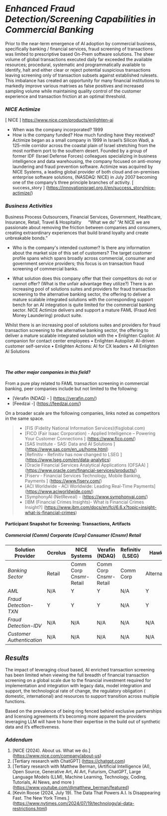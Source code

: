 # *Enhanced Fraud Detection/Screening Capabilities in Commercial Banking*
Prior to the near-term emergence of AI adoption by commercial business, specifically banking / financial services, fraud screening of transactions was limited to prescriptive based On-Prem software solutions.  The sheer volume of global transactions executed daily far exceeded the available resources; procedural, systematic and programmatically available to identify, halt and either clear or reject potential suspicious transactions leaving screening only of transaction subsets against established rulesets.
This imbalance has created an opportunity for many financial institutions to markedly improve various matrixes as false positives and increased sampling volume while maintaining quality control of the customer experience and transaction friction at an optimal threshold.

### *NICE Actimize*
[ NICE ] https://www.nice.com/products/enlighten-ai
* When was the company incorporated?
1999
* How is the company funded? How much funding have they received?
Actimize began as a small company in 1999 in Israel’s Silicon Wadi, a 125-mile corridor across the coastal plain of Israel stretching from the most northern port to the southern desert. 
Founded by a group of former IDF (Israel Defense Forces) colleagues specializing in business intelligence and data warehousing, the company focused on anti-money laundering and fraud prevention software. Actimize was acquired by NICE Systems, a leading global provider of both cloud and on-premises enterprise software solutions, (NASDAQ: NICE) in July 2007 becoming one of the company’s three principle branches of activity.
[ success_story ] (https://innovationisrael.org.il/en/success_story/nice-actimize/)

### *Business Activities*
Business Process Outsourcers, Financial Services, Government, Healthcare, Insurance, Retail, Travel & Hospitality 
 
“What we do”
“At NICE we are passionate about removing the friction between companies and consumers, creating extraordinary experiences that build brand loyalty and create unbreakable bonds.”

* Who is the company's intended customer? Is there any information about the market size of this set of customers?
The target customer profile spans which spans broadly across commercial, consumer and government service providers; this focus is on transaction fraud screening of commercial banks.

* What solution does this company offer that their competitors do not or cannot offer? (What is the unfair advantage they utilize?)
There is an increasing pool of solutions suites and providers for fraud transaction screening to the alternative banking sector, the offering to deliver a mature scalable integrated solutions with the corresponding support bench for an AI integration is quite limited for the commercial banking sector. 
NICE Actimize delivers and support a mature FAML (Fraud Anti Money Laundering) product suite.

Whilst there is an increasing pool of solutions suites and providers for fraud transaction screening to the alternative banking sector, the offering to deliver a mature scalable integrated solution with the
•	Enlighten Copilot: AI companion for contact center employees
•	Enlighten Autopilot: AI-driven customer self-service
•	Enlighten Actions: AI for CX leaders
•	All Enlighten AI Solutions


 
#### *The other major companies in this field?*
From a pure play related to FAML transaction screening in commercial banking, peer companies include but not limited to the following:
*	[Verafin (NDAQ) - ] (https://verafin.com/)
*	[Feedzai -] (https://feedzai.com/)
  
On a broader scale are the following companies, links noted as competitors in the same space.
 > -	[FIS (Fidelity National Information Services)(fisglobal.com)
 > -	[FICO (Fair Isaac Corporation) - Applied Intelligence – Powering Your Customer Connections ] (https://www.fico.com/)
 > -	[SAS Institute - SAS: Data and AI Solutions ] (https://www.sas.com/en_us/home.html)
 > -	[Refinitiv - Refinitiv has now changed to LSEG ] (https://www.lseg.com/en/data-analytics)
 > -	[Oracle Financial Services Analytical Applications (OFSAA) ] (https://www.oracle.com/financial-services/products/)
 > -	[Fiserv - Financial Services Technology, Mobile Banking, Payments ] (https://www.fiserv.com/) 
 > -	[ACI Worldwide - ACI Worldwide: Leading Real-Time Payments] (https://www.aciworldwide.com/)
 > -	[SymphonyAI (NetReveal) - (https://www.symphonyai.com/)
 > -	[IBM (Financial Crimes Insights)- What is Financial Crimes Insight?]  (https://www.ibm.com/docs/en/fci/6.6.x?topic=insight-what-is-financial-crimes)

#### Participant Snapshot for Screening: Transactions, Artifacts
##### Commercial (Comm) Corporate (Corp) Consumer (Cnsmr) Retail 
Solution Provider | Ocrolus | NICE Systems | Verafin (NDAQ) | Refinitiv (LSEG) | Hawk | Feedzai
------------ | -------------| ------------| -------------| -------------| -------------| -------------
*Banking Sector* | Retail| Comm Corp Cnsmr-Retail | Comm Corp Cnsmr-Retail |Comm Corp| Alternate|Comm Corp Cnsmr-Retail
*AML* |N/A | Y | Y | N/A | Y | Y 
*Fraud Detection-TXN* | Y | Y | Y | N/A | Y | N/A 
*Fraud Detection-IDV* | N/A | N/A | N/A | N/A | N/A | N/A 
*Customer Authentication* | N/A | N/A | N/A | N/A | N/A | Y 


## *Results*
The impact of leveraging cloud based, AI enriched transaction screening has been limited when viewing the full breadth of financial transaction screening on a global scale due to the financial investment required for implementation and integration with legacy data, model integration and support, the technological rate of change, the regulatory obligation ( domestic, international) and resources to support transition across multiple functions.

Based on the prevalence of being ring fenced behind exclusive partnerships and licensing agreements it’s becoming more apparent the providers leveraging LLM will have to hone their expertise in the build out of synthetic data and it’s effectiveness.

### *Addendum*
1. [NICE (2024). About us. What we do.] (https://www.nice.com/company/about-us)
2. [Tertiary research with ChatGPT] (https://chatgpt.com)
3. [Tertiary research with Matthew Berman,
(Artificial Intelligence (AI), Open Source, Generative Art, AI Art, Futurism, ChatGPT, Large Language Models (LLM), Machine Learning, Technology, Coding, Tutorials, AI News, and more )  
(https://www.youtube.com/@matthew_berman/featured)
4. [Kevin Roose (2024, July 19). The Data That Powers A.I. Is Disappearing Fast. The New York Times.]
(https://www.nytimes.com/2024/07/19/technology/ai-data-restrictions.html)
